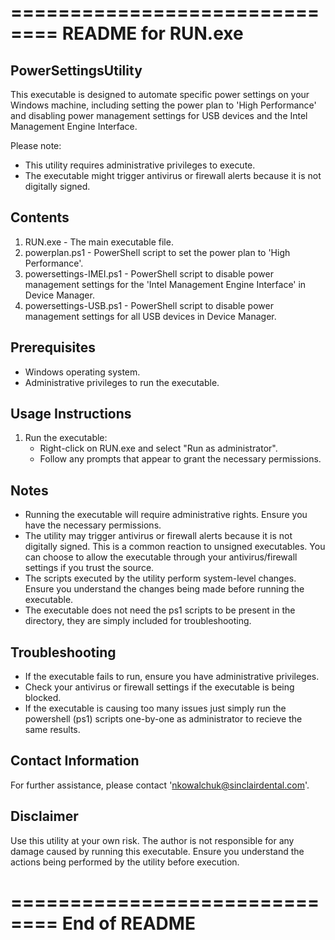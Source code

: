 ==============================
README for RUN.exe
==============================

PowerSettingsUtility
------------------------------
This executable is designed to automate specific power settings on your Windows machine, including setting the power plan to 'High Performance' and disabling power management settings for USB devices and the Intel Management Engine Interface.

Please note:
- This utility requires administrative privileges to execute.
- The executable might trigger antivirus or firewall alerts because it is not digitally signed.

Contents
------------------------------
1. RUN.exe - The main executable file.
2. powerplan.ps1 - PowerShell script to set the power plan to 'High Performance'.
3. powersettings-IMEI.ps1 - PowerShell script to disable power management settings for the 'Intel Management Engine Interface' in Device Manager.
4. powersettings-USB.ps1 - PowerShell script to disable power management settings for all USB devices in Device Manager.

Prerequisites
------------------------------
- Windows operating system.
- Administrative privileges to run the executable.

Usage Instructions
------------------------------
1. Run the executable:
   - Right-click on RUN.exe and select "Run as administrator".
   - Follow any prompts that appear to grant the necessary permissions.

Notes
------------------------------
- Running the executable will require administrative rights. Ensure you have the necessary permissions.
- The utility may trigger antivirus or firewall alerts because it is not digitally signed. This is a common reaction to unsigned executables. You can choose to allow the executable through your antivirus/firewall settings if you trust the source.
- The scripts executed by the utility perform system-level changes. Ensure you understand the changes being made before running the executable.
- The executable does not need the ps1 scripts to be present in the directory, they are simply included for troubleshooting.

Troubleshooting
------------------------------
- If the executable fails to run, ensure you have administrative privileges.
- Check your antivirus or firewall settings if the executable is being blocked.
- If the executable is causing too many issues just simply run the powershell (ps1) scripts one-by-one as administrator to recieve the same results.

Contact Information
------------------------------
For further assistance, please contact 'nkowalchuk@sinclairdental.com'.

Disclaimer
------------------------------
Use this utility at your own risk. The author is not responsible for any damage caused by running this executable. Ensure you understand the actions being performed by the utility before execution.

==============================
End of README
==============================
